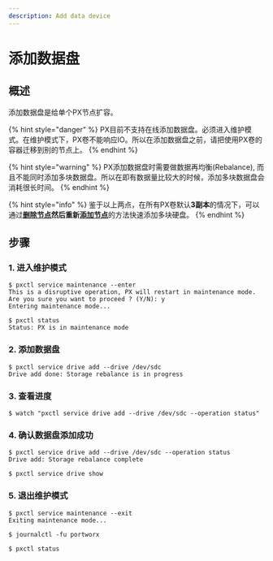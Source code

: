 ```yaml
---
description: Add data device
---
```


# 添加数据盘

## 概述 <a id="overview"></a>

添加数据盘是给单个PX节点扩容。

{% hint style="danger" %}
PX目前不支持在线添加数据盘。必须进入维护模式。在维护模式下，PX卷不能响应IO。所以在添加数据盘之前，请把使用PX卷的容器迁移到别的节点上。
{% endhint %}

{% hint style="warning" %}
PX添加数据盘时需要做数据再均衡\(Rebalance\), 而且不能同时添加多块数据盘。所以在即有数据量比较大的时候，添加多块数据盘会消耗很长时间。
{% endhint %}

{% hint style="info" %}
鉴于以上两点，在所有PX卷默认**3副本**的情况下，可以通过[**删除节点**](remove-node.md)**然后重新**[**添加节点**](add-node.md)的方法快速添加多块硬盘。
{% endhint %}

## 步骤

### 1. 进入维护模式

```text
$ pxctl service maintenance --enter
This is a disruptive operation, PX will restart in maintenance mode.
Are you sure you want to proceed ? (Y/N): y
Entering maintenance mode...

$ pxctl status
Status: PX is in maintenance mode
```

### 2. 添加数据盘

```text
$ pxctl service drive add --drive /dev/sdc
Drive add done: Storage rebalance is in progress
```

### 3. 查看进度

```text
$ watch "pxctl service drive add --drive /dev/sdc --operation status"
```

### 4. 确认数据盘添加成功

```text
$ pxctl service drive add --drive /dev/sdc --operation status
Drive add: Storage rebalance complete

$ pxctl service drive show
```

### 5. 退出维护模式

```text
$ pxctl service maintenance --exit
Exiting maintenance mode...

$ journalctl -fu portworx

$ pxctl status
```



